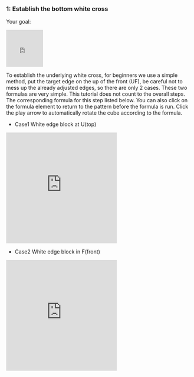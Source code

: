 ### 1: Establish the bottom white cross
Your goal:
<iframe src="https://fy-create.github.io/Cube/tools/browser/cube.html?para={screenRatio:1.0,edge:5678,center:23456}
" width="100px" height="100px" frameborder="0" scrolling="no"></iframe>

To establish the underlying white cross, for beginners we use a simple method, put the target edge on the up of the front (UF), be careful not to mess up the already adjusted edges, so there are only 2 cases.
These two formulas are very simple. This tutorial does not count to the overall steps. <BR>
The corresponding formula for this step listed below. You can also click on the formula element to return to the pattern before the formula is run. Click the play arrow to automatically rotate the cube according to the formula.

- Case1 White edge block at U(top)
<iframe src="https://fy-create.github.io/Cube/tools/browser/cube.html?para={screenRatio:1.5,eye:true,edge:5678,center:23456,monitorEdge:5,edgeDirAndPath:5,formula:FF}" width="300px" height="300px" frameborder="0" scrolling="no"></iframe>

-  Case2 White edge block in F(front)
<iframe src="https://fy-create.github.io/Cube/tools/browser/cube.html?para={screenRatio:1.5,eye:true,edge:5678,center:23456,monitorEdge:5,edgeDirAndPath:>55,formula:U'R'FR}
" width="300px" height="300px" frameborder="0" scrolling="no"></iframe>
